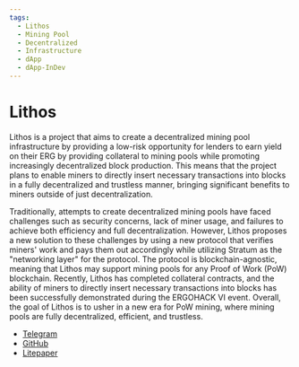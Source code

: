 ```yaml
---
tags:
  - Lithos
  - Mining Pool
  - Decentralized
  - Infrastructure
  - dApp
  - dApp-InDev
---
```


# Lithos

Lithos is a project that aims to create a decentralized mining pool infrastructure by providing a low-risk opportunity for lenders to earn yield on their ERG by providing collateral to mining pools while promoting increasingly decentralized block production. This means that the project plans to enable miners to directly insert necessary transactions into blocks in a fully decentralized and trustless manner, bringing significant benefits to miners outside of just decentralization.

Traditionally, attempts to create decentralized mining pools have faced challenges such as security concerns, lack of miner usage, and failures to achieve both efficiency and full decentralization. However, Lithos proposes a new solution to these challenges by using a new protocol that verifies miners' work and pays them out accordingly while utilizing Stratum as the "networking layer" for the protocol. The protocol is blockchain-agnostic, meaning that Lithos may support mining pools for any Proof of Work (PoW) blockchain.
Recently, Lithos has completed collateral contracts, and the ability of miners to directly insert necessary transactions into blocks has been successfully demonstrated during the ERGOHACK VI event. Overall, the goal of Lithos is to usher in a new era for PoW mining, where mining pools are fully decentralized, efficient, and trustless.

- [Telegram](https://t.me/LITHOS_Protocol)
- [GitHub](https://github.com/Lithos-Protocol)
- [Litepaper](https://github.com/Lithos-Protocol/LitePaper)
